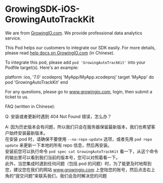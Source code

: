 # GrowingSDK-iOS-GrowingAutoTrackKit

We are from [GrowingIO.com](http://growingio.com/). We provide professional data analytics service.

This Pod helps our customers to integrate our SDK easily. For more details, please read [help docs on GrowingIO.com](http://help.growingio.com/) (in Chinese).

To integrate this pod, please add `pod 'GrowingAutoTrackKit'` into your Podfile target(s). Here's an example:

platform :ios, '7.0'
xcodeproj 'MyApp/MyApp.xcodeproj'
target 'MyApp' do
pod 'GrowingAutoTrackKit'
end

For any questions, please go to www.growingio.com, login, then submit a ticket to us.

FAQ (written in Chinese):

Q: 安装或者更新时遇到 404 Not Found 错误，怎么办？

A: 因为历史版本会有问题，所以我们只会在服务器保留最新版本，我们也希望客户始终安装最新版本。   
在安装 pod 时，请确保不要使用 ```--no-repo-update``` 选项，或者先用 ```pod repo update``` 来更新一下本地的所有 repo 信息，然后再安装。   
安装前您可以执行命令 ```pod spec cat GrowingAutoTrackKit``` 看一下，从这个命令的输出里可以看到我们当前的版本号，您可以对照着看一下。   
此外，当您集成时遇到任何问题（包括 pod 的问题）时，为了能更及时地帮到您，建议您在我们的网站 www.growingio.com 上登陆您的账号，然后点击右上角的“提交问题”来联系我们，我们会及时解决您的问题
